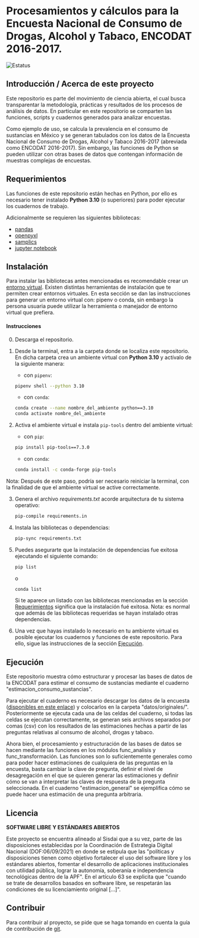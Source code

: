 # Procesamientos y cálculos para la Encuesta Nacional de Consumo de Drogas, Alcohol y Tabaco, ENCODAT 2016-2017. 

![Estatus](https://img.shields.io/badge/Estatus-desarrollo-yellow)

## Introducción / Acerca de este proyecto
Este repositorio es parte del movimiento de ciencia abierta, el cual busca transparentar la metodología, prácticas y resultados de los procesos de análisis de datos. En particular en este repositorio se comparten las funciones, scripts y cuadernos generados para analizar encuestas.

Como ejemplo de uso, se calcula la prevalencia en el consumo de sustancias en México y se generan tabulados con los datos de la Encuesta Nacional de Consumo de Drogas, Alcohol y Tabaco 2016-2017 (abreviada como ENCODAT 2016-2017). Sin embargo, las funciones de Python se pueden utilizar con otras bases de datos que contengan información de muestras complejas de encuestas.

## Requerimientos

Las funciones de este repositorio están hechas en Python, por ello es necesario tener instalado **Python 3.10** (o superiores) para poder ejecutar los cuadernos de trabajo.

Adicionalmente se requieren las siguientes bibliotecas:

* [pandas](https://pandas.pydata.org/)
* [openpyxl](https://openpyxl.readthedocs.io/en/stable/)
* [samplics](https://github.com/samplics-org/samplics)
* [jupyter notebook](https://jupyter.org/)

## Instalación

Para instalar las bibliotecas antes mencionadas es recomendable crear un [entorno virtual](https://docs.python.org/es/3.8/library/venv.html#venv-def). Existen distintas herramientas de instalación que te permiten crear entornos virtuales. En esta sección se dan las instrucciones para generar un entorno virtual con: pipenv o conda, sin embargo la persona usuaria puede utilizar la herramienta o manejador de entorno virtual que prefiera.

#### Instrucciones
0. Descarga el repositorio.
1. Desde la terminal, entra a la carpeta donde se localiza este repositorio. En dicha carpeta crea un ambiente virtual con **Python 3.10** y actívalo de la siguiente manera:
    
    - con `pipenv`:

    ```bash
    pipenv shell --python 3.10
    ```
    - con `conda`:

    ```bash
    conda create --name nombre_del_ambiente python==3.10
    conda activate nombre_del_ambiente
    ```

2. Activa el ambiente virtual e instala `pip-tools` dentro del ambiente virtual:
    
    - con `pip`:

    ```bash
    pip install pip-tools==7.3.0
    ```
    - con `conda`:

    ```bash
    conda install -c conda-forge pip-tools
    ```

Nota: Después de este paso, podría ser necesario reiniciar la terminal, con la finalidad de que el ambiente virtual se active correctamente.

3. Genera el archivo *requirements.txt* acorde arquitectura de tu sistema operativo:

    ```bash
    pip-compile requirements.in
    ```
4. Instala las bibliotecas o dependencias:

    ```bash
    pip-sync requirements.txt
    ```

5. Puedes asegurarte que la instalación de dependencias fue exitosa ejecutando el siguiente comando:

    ```bash
    pip list
    ```
    o 
    ```bash
    conda list
    ```
    Si te aparece un listado con las bibliotecas mencionadas en la sección [Requerimientos](##Requerimientos) significa que la instalación fué exitosa. Nota: es normal que además de las bibliotecas requeridas se hayan instalado otras dependencias.

6. Una vez que hayas instalado lo necesario en tu ambiente virtual es posible ejecutar los cuadernos y funciones de este repositorio. Para ello, sigue las instrucciones de la sección [Ejecución](##Ejecución).

## Ejecución

Este repositorio muestra cómo estructurar y procesar las bases de datos de la ENCODAT para estimar el consumo de sustancias mediante el cuaderno "estimacion_consumo_sustancias".

Para ejecutar el cuaderno es necesario descargar los datos de la encuesta ([disponibles en este enlace](https://encuestas.insp.mx/repositorio/encuestas/ENCODAT2016/)) y colocarlos en la carpeta "datos/originales/". Posteriormente se ejecuta cada una de las celdas del cuaderno, si todas las celdas se ejecutan correctamente, se generan seis archivos separados por comas (csv) con los resultados de las estimaciones hechas a partir de las preguntas relativas al consumo de alcohol, drogas y tabaco.

Ahora bien,  el procesamiento y estructuración de las bases de datos se hacen mediante las funciones en los módulos func_analisis y func_transformación. Las funciones son lo suficientemente generales como para poder hacer estimaciones de cualquiera de las preguntas en la encuesta, basta cambiar la clave de pregunta, definir el nivel de desagregación en el que se quieren generar las estimaciones y definir cómo se van a interpretar las claves de respuesta de la pregunta seleccionada. En el cuaderno "estimacion_general" se ejemplifica cómo se puede hacer una estimación de una pregunta arbitraria.


## Licencia

**SOFTWARE LIBRE Y ESTÁNDARES ABIERTOS**

Este proyecto se encuentra alineado al Sisdai que a su vez, parte de las disposiciones establecidas por la Coordinación de Estrategia Digital Nacional (DOF:06/09/2021) en donde se estipula que las "políticas y disposiciones tienen como objetivo fortalecer el uso del software libre y los estándares abiertos, fomentar el desarrollo de aplicaciones institucionales con utilidad pública, lograr la autonomía,  soberanía e independencia tecnológicas dentro de la APF". En el artículo 63 se explicita que "cuando se trate de desarrollos basados en software libre, se respetarán las condiciones de su licenciamiento original [...]".

## Contribuir

Para contribuir al proyecto, se pide que se haga tomando en cuenta la guía de
contribución de [git](https://git-scm.com/book/es/v2/Git-en-entornos-distribuidos-Contribuyendo-a-un-Proyecto).